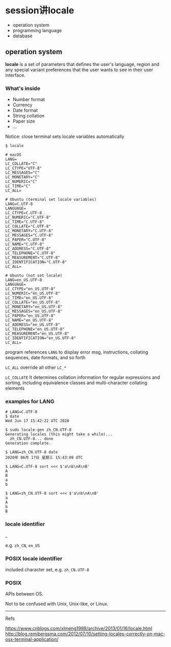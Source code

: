 # session讲locale

* operation system
* programming language
* database

## operation system

**locale** is a set of parameters that defines the user's language, region and any special variant preferences that the user wants to see in their user interface.

### What's inside

* Number format
* Currency
* Date format
* String collation
* Paper size
* ...

Notice: close terminal sets locale variables automatically

```console
$ locale

# macOS
LANG=
LC_COLLATE="C"
LC_CTYPE="UTF-8"
LC_MESSAGES="C"
LC_MONETARY="C"
LC_NUMERIC="C"
LC_TIME="C"
LC_ALL=

# Ubuntu (terminal set locale variables)
LANG=C.UTF-8
LANGUAGE=
LC_CTYPE=C.UTF-8
LC_NUMERIC="C.UTF-8"
LC_TIME="C.UTF-8"
LC_COLLATE="C.UTF-8"
LC_MONETARY="C.UTF-8"
LC_MESSAGES="C.UTF-8"
LC_PAPER="C.UTF-8"
LC_NAME="C.UTF-8"
LC_ADDRESS="C.UTF-8"
LC_TELEPHONE="C.UTF-8"
LC_MEASUREMENT="C.UTF-8"
LC_IDENTIFICATION="C.UTF-8"
LC_ALL=

# Ubuntu (not set locale)
LANG=en_US.UTF-8
LANGUAGE=
LC_CTYPE="en_US.UTF-8"
LC_NUMERIC="en_US.UTF-8"
LC_TIME="en_US.UTF-8"
LC_COLLATE="en_US.UTF-8"
LC_MONETARY="en_US.UTF-8"
LC_MESSAGES="en_US.UTF-8"
LC_PAPER="en_US.UTF-8"
LC_NAME="en_US.UTF-8"
LC_ADDRESS="en_US.UTF-8"
LC_TELEPHONE="en_US.UTF-8"
LC_MEASUREMENT="en_US.UTF-8"
LC_IDENTIFICATION="en_US.UTF-8"
LC_ALL=
```

program references `LANG` to display error msg, instructions, collating sequences, date formats, and so forth

`LC_ALL` override all other `LC_*`

`LC_COLLATE` It determines collation information for regular expressions and sorting, including equivalence classes and multi-character collating elements

### examples for LANG

```console
# LANG=C.UTF-8
$ date
Wed Jun 17 15:42:22 UTC 2020

$ sudo locale-gen zh_CN.UTF-8
Generating locales (this might take a while)...
  zh_CN.UTF-8... done
Generation complete.

$ LANG=zh_CN.UTF-8 date
2020年 06月 17日 星期三 15:43:09 UTC

$ LANG=C.UTF-8 sort <<< $'a\nb\nA\nB'
A
B
a
b

$ LANG=zh_CN.UTF-8 sort <<< $'a\nb\nA\nB'
a
A
b
B
```

### locale identifier

<LANG>_<COUNTRY>

e.g. `zh_CN`, `en_US`

### POSIX locale identifier
included character set, e.g. `zh_CN.UTF-8`

### POSIX
APIs between OS.

Not to be confused with Unix, Unix-like, or Linux.

***
Refs

https://www.cnblogs.com/xlmeng1988/archive/2013/01/16/locale.html
http://blog.remibergsma.com/2012/07/10/setting-locales-correctly-on-mac-osx-terminal-application/
